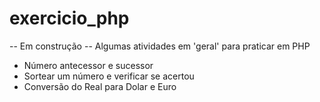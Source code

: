 # exercicio_php
-- Em construção --
Algumas atividades em 'geral' para praticar em PHP
* Número antecessor e sucessor
* Sortear um número e verificar se acertou
* Conversão do Real para Dolar e Euro
